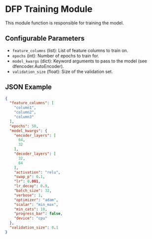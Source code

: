 # DFP Training Module

This module function is responsible for training the model.

## Configurable Parameters

- `feature_columns` (list): List of feature columns to train on.
- `epochs` (int): Number of epochs to train for.
- `model_kwargs` (dict): Keyword arguments to pass to the model (see dfencoder.AutoEncoder).
- `validation_size` (float): Size of the validation set.

## JSON Example

```json
{
  "feature_columns": [
    "column1",
    "column2",
    "column3"
  ],
  "epochs": 50,
  "model_kwargs": {
    "encoder_layers": [
      64,
      32
    ],
    "decoder_layers": [
      32,
      64
    ],
    "activation": "relu",
    "swap_p": 0.1,
    "lr": 0.001,
    "lr_decay": 0.9,
    "batch_size": 32,
    "verbose": 1,
    "optimizer": "adam",
    "scalar": "min_max",
    "min_cats": 10,
    "progress_bar": false,
    "device": "cpu"
  },
  "validation_size": 0.1
}
```